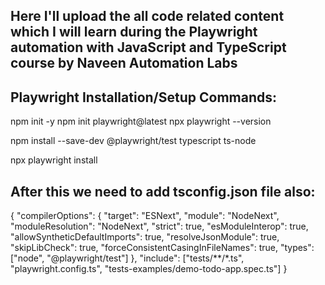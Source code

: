 Here I'll upload the all code related content which I will learn during the Playwright automation with JavaScript and TypeScript course by Naveen Automation Labs
-----------------------------------------------------------------------------------------------------------------------------------------------------------------

Playwright Installation/Setup Commands:
--------------------------------------

npm init -y
npm init playwright@latest
npx playwright --version

npm install --save-dev @playwright/test typescript ts-node

npx playwright install

After this we need to add tsconfig.json file also:
-------------------------------------------------

{
  "compilerOptions": {
    "target": "ESNext",
    "module": "NodeNext",
    "moduleResolution": "NodeNext",
    "strict": true,
    "esModuleInterop": true,
    "allowSyntheticDefaultImports": true,
    "resolveJsonModule": true,
    "skipLibCheck": true,
    "forceConsistentCasingInFileNames": true,
    "types": ["node", "@playwright/test"]
  },
  "include": ["tests/**/*.ts", "playwright.config.ts", "tests-examples/demo-todo-app.spec.ts"]
}

